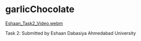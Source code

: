 # garlicChocolate

[Eshaan_Task2_Video.webm](https://user-images.githubusercontent.com/76681468/222971030-cc7eb359-3494-462f-9318-291ff5c05385.webm)

Task 2:
Submitted by Eshaan Dabasiya 
Ahmedabad University
